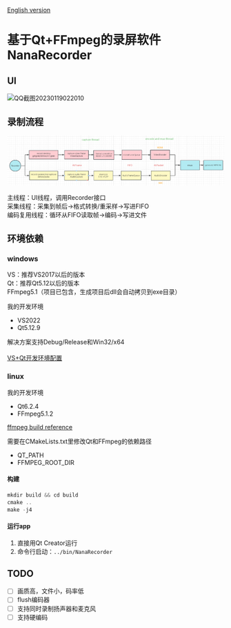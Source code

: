 [English version](./README_en.md)

# 基于Qt+FFmpeg的录屏软件NanaRecorder

## UI
![QQ截图20230119022010](https://user-images.githubusercontent.com/19988547/213262749-ed8811aa-294a-44bc-8ed7-ad3c139540ac.png)

## 录制流程
![flowchart](./screenshot/flowchart.png)  

主线程：UI线程，调用Recorder接口  
采集线程：采集到帧后->格式转换/重采样->写进FIFO  
编码复用线程：循环从FIFO读取帧->编码->写进文件

## 环境依赖
### windows
VS：推荐VS2017以后的版本  
Qt：推荐Qt5.12以后的版本  
FFmpeg5.1（项目已包含，生成项目后dll会自动拷贝到exe目录）

我的开发环境
- VS2022
- Qt5.12.9 
  
解决方案支持Debug/Release和Win32/x64  
</br>
[VS+Qt开发环境配置](./doc/VS%2BQt%E5%BC%80%E5%8F%91%E7%8E%AF%E5%A2%83.pdf)

### linux
我的开发环境
- Qt6.2.4
- FFmpeg5.1.2

[ffmpeg build reference](./doc/ffmpeg_build.md)

需要在CMakeLists.txt里修改Qt和FFmpeg的依赖路径
- QT_PATH
- FFMPEG_ROOT_DIR

#### 构建
```cpp
mkdir build && cd build
cmake ..
make -j4
```

#### 运行app
1. 直接用Qt Creator运行  
2. 命令行启动：`../bin/NanaRecorder`  

## TODO
- [ ] 画质高，文件小，码率低  
- [ ] flush编码器  
- [ ] 支持同时录制扬声器和麦克风  
- [ ] 支持硬编码
